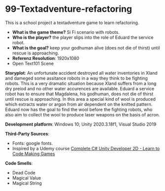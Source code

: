 # 99-Textadventure-refactoring
This is a school project a textadventure game to learn refactoring. 

+ **What is the game theme?**  Si Fi scenario with robots. 
+ **Who is the player?** the player slips into the role of Eduard the service robot. 
+ **What is the goal?** keep your godhuman alive (does not die of thirst) until rescue is approaching.   
+ **Referenz Resolution**: 1920x1080
+ Open Text101 Scene

**Storyplot**: An unfortunate accident destroyed all water inventories in Xland and dameged some assitance robots in a way they 
think to be fighting robots. 
This is a very dramatic situation because Xland suffers from a long dry preiod 
and no other water accurences are available. 
Eduard a service robot has to ensure that Magdalena, his godhuman, does not die of thirst until rescue is approaching. 
In this area a special kind of wool is produced which extracts water or argon from air dependent on the knitted pattern.
Eduard now has the goal to find the wool before the fighting robots, who also aim to collect the wool to 
produce laser weapons on the basis of acron. 

**Development platform**: Windows 10; Unity 2020.3.18f1, Visual Studio 2019


**Third-Party Sources**: 
+ Fonts: google fonts. 
+ Inspired by a Udemy course [Complete C# Unity Developer 2D - Learn to Code Making Games](https://www.udemy.com/unitycourse/)

**Code Smells**:
+ Dead Code
+ Magical Value
+ Magical String
